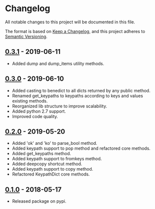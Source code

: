 # Changelog
All notable changes to this project will be documented in this file.

The format is based on [Keep a Changelog](https://keepachangelog.com/en/1.0.0/),
and this project adheres to [Semantic Versioning](https://semver.org/spec/v2.0.0.html).

## [0.3.1](https://github.com/fabiocaccamo/python-benedict/releases/tag/0.3.1) - 2019-06-11
-   Added dump and dump_items utility methods.

## [0.3.0](https://github.com/fabiocaccamo/python-benedict/releases/tag/0.3.0) - 2019-06-10
-   Added casting to benedict to all dicts returned by any public method.
-   Renamed get_keypaths to keypaths according to keys and values existing methods.
-   Reorganized lib structure to improve scalability.
-   Added python 2.7 support.
-   Improved code quality.

## [0.2.0](https://github.com/fabiocaccamo/python-benedict/releases/tag/0.2.0) - 2019-05-20
-   Added 'ok' and 'ko' to parse_bool method.
-   Added keypath support to pop method and refactored core methods.
-   Added get_keypaths method.
-   Added keypath support to fromkeys method.
-   Added deepcopy shortcut method.
-   Added keypath support to copy method.
-   Refactored KeypathDict core methods.

## [0.1.0](https://github.com/fabiocaccamo/python-benedict/releases/tag/0.1.0) - 2018-05-17
-   Released package on pypi.